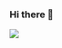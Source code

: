 ### Hi there 👋

<img src="https://img.shields.io/badge/selenium-#43B02A?style=for-the-badge&logo=selenium&logoColor=white">
